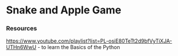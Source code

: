 # Snake and Apple Game

### Resources
https://www.youtube.com/playlist?list=PL-osiE80TeTt2d9bfVyTiXJA-UTHn6WwU - to learn the Basics of the Python
